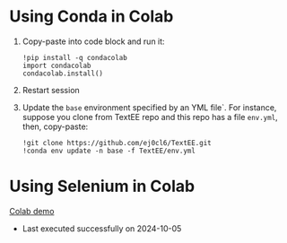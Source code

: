 # Using Conda in Colab

1. Copy-paste into code block and run it:
    ```
    !pip install -q condacolab
    import condacolab
    condacolab.install()
    ```

2. Restart session

3. Update the ```base``` environment specified by an YML file`. For instance, suppose you clone from TextEE repo and this repo has a file ```env.yml```, then, copy-paste:
    ```
    !git clone https://github.com/ej0cl6/TextEE.git
    !conda env update -n base -f TextEE/env.yml  
    ```
   
# Using Selenium in Colab

[Colab demo](https://colab.research.google.com/drive/1MX3xY23Go1STe7LbDMvwf2KaqHpbrVhC?ouid=102659925062962217028)
- Last executed successfully on 2024-10-05
